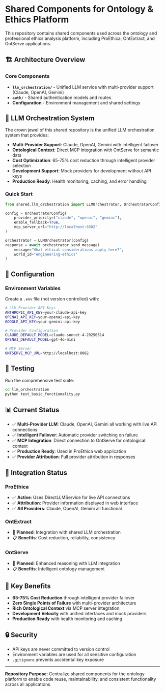 # Shared Components for Ontology & Ethics Platform

This repository contains shared components used across the ontology and professional ethics analysis platform, including ProEthica, OntExtract, and OntServe applications.

## 🏗️ Architecture Overview

### Core Components

- **`llm_orchestration/`** - Unified LLM service with multi-provider support (Claude, OpenAI, Gemini)
- **`auth/`** - Shared authentication models and routes
- **Configuration** - Environment management and shared settings

## 🚀 LLM Orchestration System

The crown jewel of this shared repository is the unified LLM orchestration system that provides:

- **Multi-Provider Support**: Claude, OpenAI, Gemini with intelligent failover
- **Ontological Context**: Direct MCP integration with OntServe for semantic data
- **Cost Optimization**: 65-75% cost reduction through intelligent provider selection
- **Development Support**: Mock providers for development without API keys
- **Production Ready**: Health monitoring, caching, and error handling

### Quick Start

```python
from shared.llm_orchestration import LLMOrchestrator, OrchestratorConfig

config = OrchestratorConfig(
    provider_priority=["claude", "openai", "gemini"],
    enable_fallback=True,
    mcp_server_url="http://localhost:8082"
)

orchestrator = LLMOrchestrator(config)
response = await orchestrator.send_message(
    message="What ethical considerations apply here?",
    world_id="engineering-ethics"
)
```

## 🔧 Configuration

### Environment Variables

Create a `.env` file (not version controlled) with:

```bash
# LLM Provider API Keys
ANTHROPIC_API_KEY=your-claude-api-key
OPENAI_API_KEY=your-openai-api-key  
GOOGLE_API_KEY=your-gemini-api-key

# Provider Configuration
CLAUDE_DEFAULT_MODEL=claude-sonnet-4-20250514
OPENAI_DEFAULT_MODEL=gpt-4o-mini

# MCP Server
ONTSERVE_MCP_URL=http://localhost:8082
```

## 🧪 Testing

Run the comprehensive test suite:

```bash
cd llm_orchestration
python test_basic_functionality.py
```

## 📊 Current Status

- ✅ **Multi-Provider LLM**: Claude, OpenAI, Gemini all working with live API connections
- ✅ **Intelligent Failover**: Automatic provider switching on failure
- ✅ **MCP Integration**: Direct connection to OntServe for ontological context
- ✅ **Production Ready**: Used in ProEthica web application
- ✅ **Provider Attribution**: Full provider attribution in responses

## 🔮 Integration Status

### ProEthica
- ✅ **Active**: Uses DirectLLMService for live API connections
- ✅ **Attribution**: Provider information displayed in web interface
- ✅ **All Providers**: Claude, OpenAI, Gemini all functional

### OntExtract  
- 🔄 **Planned**: Integration with shared LLM orchestration
- 📋 **Benefits**: Cost reduction, reliability, consistency

### OntServe
- 🔄 **Planned**: Enhanced reasoning with LLM integration
- 📋 **Benefits**: Intelligent ontology management

## 🎯 Key Benefits

- **65-75% Cost Reduction** through intelligent provider failover
- **Zero Single Points of Failure** with multi-provider architecture  
- **Rich Ontological Context** via MCP server integration
- **Development Velocity** with unified interfaces and mock providers
- **Production Ready** with health monitoring and caching

## 🔒 Security

- API keys are never committed to version control
- Environment variables are used for all sensitive configuration
- `.gitignore` prevents accidental key exposure

---

**Repository Purpose**: Centralize shared components for the ontology platform to enable code reuse, maintainability, and consistent functionality across all applications.